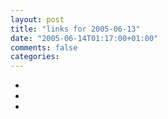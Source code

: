 ```yaml
---
layout: post
title: "links for 2005-06-13"
date: "2005-06-14T01:17:00+01:00"
comments: false
categories: 
---
```


<ul class="delicious">
<li>
</li>
<li>
</li>
<li>
</li>
</ul>


